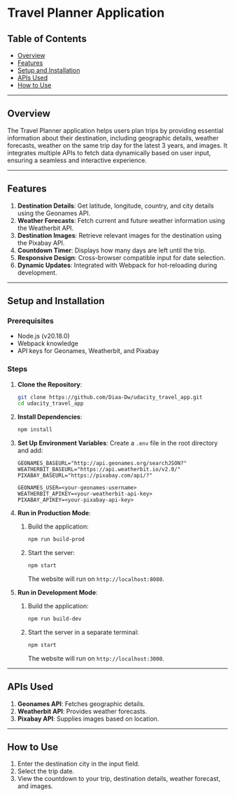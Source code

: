 # Travel Planner Application

## Table of Contents

- [Overview](#overview)
- [Features](#features)
- [Setup and Installation](#setup-and-installation)
- [APIs Used](#apis-used)
- [How to Use](#how-to-use)

---

## Overview

The Travel Planner application helps users plan trips by providing essential information about their destination, including geographic details, weather forecasts, weather on the same trip day for the latest 3 years, and images. It integrates multiple APIs to fetch data dynamically based on user input, ensuring a seamless and interactive experience.

---

## Features

1. **Destination Details**: Get latitude, longitude, country, and city details using the Geonames API.
2. **Weather Forecasts**: Fetch current and future weather information using the Weatherbit API.
3. **Destination Images**: Retrieve relevant images for the destination using the Pixabay API.
4. **Countdown Timer**: Displays how many days are left until the trip.
5. **Responsive Design**: Cross-browser compatible input for date selection.
6. **Dynamic Updates**: Integrated with Webpack for hot-reloading during development.

---

## Setup and Installation

### Prerequisites

- Node.js (v20.18.0)
- Webpack knowledge
- API keys for Geonames, Weatherbit, and Pixabay

### Steps

1. **Clone the Repository**:
   ```bash
   git clone https://github.com/Diaa-Dw/udacity_travel_app.git
   cd udacity_travel_app
   ```
2. **Install Dependencies**:
   ```bash
   npm install
   ```
3. **Set Up Environment Variables**:
   Create a `.env` file in the root directory and add:

   ```env
   GEONAMES_BASEURL="http://api.geonames.org/searchJSON?"
   WEATHERBIT_BASEURL="https://api.weatherbit.io/v2.0/"
   PIXABAY_BASEURL="https://pixabay.com/api/?"

   GEONAMES_USER=<your-geonames-username>
   WEATHERBIT_APIKEY=<your-weatherbit-api-key>
   PIXABAY_APIKEY=<your-pixabay-api-key>
   ```

4. **Run in Production Mode**:

   1. Build the application:
      ```bash
      npm run build-prod
      ```
   2. Start the server:
      ```bash
      npm start
      ```
      The website will run on `http://localhost:8080`.

5. **Run in Development Mode**:
   1. Build the application:
      ```bash
      npm run build-dev
      ```
   2. Start the server in a separate terminal:
      ```bash
      npm start
      ```
      The website will run on `http://localhost:3000`.

---

## APIs Used

1. **Geonames API**: Fetches geographic details.
2. **Weatherbit API**: Provides weather forecasts.
3. **Pixabay API**: Supplies images based on location.

---

## How to Use

1. Enter the destination city in the input field.
2. Select the trip date.
3. View the countdown to your trip, destination details, weather forecast, and images.
